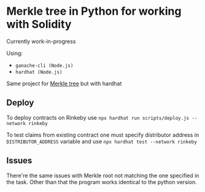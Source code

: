 # Merkle tree in Python for working with Solidity

Currently work-in-progress

Using:
- `ganache-cli (Node.js)`
- `hardhat (Node.js)`

Same project for [Merkle tree](https://github.com/sikvelsigma/Merkle_Tree_Trans) but with hardhat

## Deploy
To deploy contracts on Rinkeby use `npx hardhat run scripts/deploy.js --network rinkeby`

To test claims from existing contract one must specify distributor address in `DISTRIBUTOR_ADDRESS` variable and use `npx hardhat test --network rinkeby`

## Issues
There're the same issues with Merkle root not matching the one specified in the task. Other than that the program works identical to the python version.
